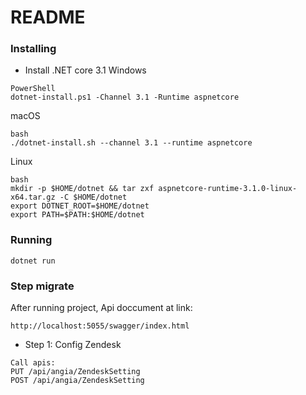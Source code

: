# README #

### Installing ###

* Install .NET core 3.1
Windows 
```
PowerShell
dotnet-install.ps1 -Channel 3.1 -Runtime aspnetcore
```
macOS 
```
bash
./dotnet-install.sh --channel 3.1 --runtime aspnetcore
```
Linux 
```
bash
mkdir -p $HOME/dotnet && tar zxf aspnetcore-runtime-3.1.0-linux-x64.tar.gz -C $HOME/dotnet
export DOTNET_ROOT=$HOME/dotnet
export PATH=$PATH:$HOME/dotnet
```

### Running ###

```
dotnet run
```

### Step migrate ###

After running project, Api doccument at link:

```
http://localhost:5055/swagger/index.html
```

* Step 1: Config Zendesk
```
Call apis:
PUT /api​/angia​/ZendeskSetting
POST /api​/angia​/ZendeskSetting
```
